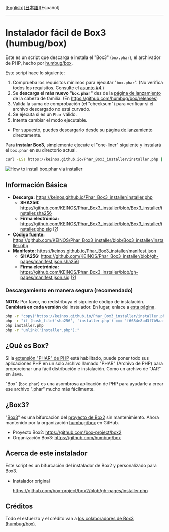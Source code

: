 [[English](README.md)][[日本語](README_JA.md)][Español]

---

# Instalador fácil de Box3 (humbug/box)

Este es un script que descarga e instala el "Box3" (`box.phar`), el archivador de PHP, hecho por [humbug/box](https://github.com/humbug/box).

Este script hace lo siguiente:

1. Comprueba los requisitos mínimos para ejecutar "`box.phar`". (No verifica todos los requisitos. Consulte el [asunto #4](https://github.com/KEINOS/Phar_Box3_installer/issues/4).)
2. Se **descarga el más nuevo "`box.phar`"** des de la [página de lanzamiento](https://github.com/humbug/box/releases) de la cabeza de familia. (En https://github.com/humbug/box/releases)
3. Valida la suma de comprobación (el "checksum") para verificar si el archivo descargado no está curvado.
4. Se ejecuta si es un `Phar` válido.
5. Intenta cambiar el modo ejecutable.

- Por supuesto, puedes descargarlo desde su [página de lanzamiento](https://github.com/humbug/box/releases) directamente.

Para **instalar Box3**, simplemente ejecute el "one-liner" siguiente y instalará el `box.phar` en su directorio actual.

```bash
curl -LSs https://keinos.github.io/Phar_Box3_installer/installer.php | php
```

![How to install box.phar via installer](https://keinos.github.io/Phar_Box3_installer/img/howto-install-20180427-0730.gif)

## Información Básica

- **Descarga:** https://keinos.github.io/Phar_Box3_installer/installer.php
    - **SHA256:** https://github.com/KEINOS/Phar_Box3_installer/blob/Box3_installer/installer.sha256
    - **Firma electrónica:** https://github.com/KEINOS/Phar_Box3_installer/blob/Box3_installer/installer.php.sig [[?](https://github.com/KEINOS/Phar_Box3_installer/blob/Box3_installer/HowToVerifySignature.md)]
- **Código fuente:** https://github.com/KEINOS/Phar_Box3_installer/blob/Box3_installer/installer.php
- **Manifesto:** https://keinos.github.io/Phar_Box3_installer/manifest.json
    - **SHA256:** https://github.com/KEINOS/Phar_Box3_installer/blob/gh-pages/manifest.json.sha256
    - **Firma electrónica:** https://github.com/KEINOS/Phar_Box3_installer/blob/gh-pages/manifest.json.sig [[?](https://github.com/KEINOS/Phar_Box3_installer/blob/Box3_installer/HowToVerifySignature.md)]

### Descargamiento en manera segura (recomendado)

**NOTA**: Por favor, no redistribuya el siguiente código de instalación. **Cambiará en cada versión** del instalador. En lugar, enlace a [esta página](https://github.com/KEINOS/Phar_Box3_installer/blob/Box3_installer/README_ES.md).

```bash
php -r "copy('https://keinos.github.io/Phar_Box3_installer/installer.php', 'installer.php');"
php -r "if (hash_file('sha256', 'installer.php') === 'f6684e8bd3f7b9aafb5b19fba68373bc0627c2ffcf09dbf513ad1ec673b793f8') { echo 'Installer verified'; } else { echo 'Installer corrupt'; unlink('installer.php'); } echo PHP_EOL;"
php installer.php
php -r "unlink('installer.php');"
```

## ¿Qué es Box?

Si la [extensión "PHAR" de PHP](http://php.net/manual/es/intro.phar.php) está habilitado, puede poner todo sus aplicaciones PHP en un solo archivo llamado "PHAR" (Archivo de PHP) para proporcionar una fácil distribución e instalación. Como un archivo de "JAR" en Java.

"Box" (`box.phar`) es una asombrosa aplicación de PHP para ayudarle a crear ese archivo ".phar" mucho más fácilmente.

## ¿Box3?

"[Box3](https://github.com/humbug/box)" es una bifurcación del [proyecto de Box2](https://github.com/box-project/box2) sin mantenimiento. Ahora mantenido por la organización [humbug/box](https://github.com/humbug) en GitHub.

- Proyecto Box2: https://github.com/box-project/box2
- Organización Box3: https://github.com/humbug/box

## Acerca de este instalador

Este script es un bifurcación del instalador de Box2 y personalizado para Box3.

- Instalador original

    https://github.com/box-project/box2/blob/gh-pages/installer.php

## Créditos

Todo el esfuerzo y el crédito van a [los colaboradores de Box3 (humbug/box)](https://github.com/humbug/box).


